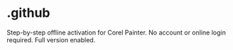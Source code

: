 # .github
Step-by-step offline activation for Corel Painter. No account or online login required. Full version enabled.
